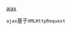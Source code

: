 <!--
 * @Author: matiastang
 * @Date: 2022-07-20 17:12:58
 * @LastEditors: matiastang
 * @LastEditTime: 2022-07-20 17:14:25
 * @FilePath: /matias-javaScript/md/JavaScript/请求/AJAX.md
 * @Description: AJAX
-->
[ajax](https://learn.jquery.com/ajax/)

`ajax`基于`XMLHttpRequest`